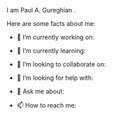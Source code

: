 I am Paul A. Gureghian .

Here are some facts about me:

- 🔭 I’m currently working on:  

- 🌱 I’m currently learning: 

- 👯 I’m looking to collaborate on: 

- 🤔 I’m looking for help with:

- 💬 Ask me about: 

- 📫 How to reach me:   